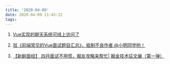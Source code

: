 ```yaml
---
title: '2020-04-09'
date: 2020-04-09 11:43:22
tags:
---
```


1. [Vue实现的聊天系统可线上访问了](https://juejin.im/post/5e8dd45cf265da47e34bf94d)

2. [驳《前端常见的Vue面试题目汇总》，抵制不良作者 @小明同学哟！](https://juejin.im/post/5e8dd5266fb9a03c703fb168)

3. [【新鲜面经】 四月面试不用慌，掘友攻略来帮忙| 掘金技术征文展（第一弹）](https://juejin.im/post/5e86e9da5188257391463c1d)

